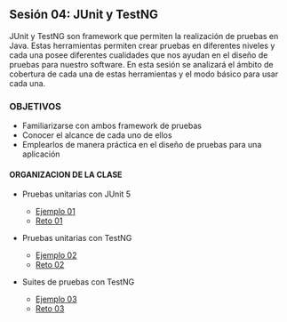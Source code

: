 
## Sesión 04: JUnit y TestNG

JUnit y TestNG son framework que permiten la realización de pruebas en Java. Estas herramientas permiten crear pruebas en diferentes niveles y cada una posee diferentes cualidades que nos ayudan en el diseño de pruebas para nuestro software. En esta sesión se analizará el ámbito de cobertura de cada una de estas herramientas y el modo básico para usar cada una.

### OBJETIVOS 

 - Familiarizarse con ambos framework de pruebas
 - Conocer el alcance de cada uno de ellos
 - Emplearlos de manera práctica en el diseño de pruebas para una aplicación

#### ORGANIZACION DE LA CLASE 

- Pruebas unitarias con JUnit 5
	- [Ejemplo 01](Ejemplo-01)
	- [Reto 01](Reto-01)

- Pruebas unitarias con TestNG
	- [Ejemplo 02](Ejemplo-02)
	- [Reto 02](Reto-02)

- Suites de pruebas con TestNG
	- [Ejemplo 03](Ejemplo-03)
	- [Reto 03](Reto-03)
